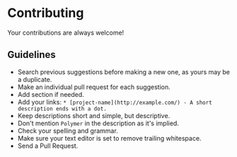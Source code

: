 # Contributing

Your contributions are always welcome!

## Guidelines

* Search previous suggestions before making a new one, as yours may be a duplicate.
* Make an individual pull request for each suggestion.
* Add section if needed.
* Add your links: `* [project-name](http://example.com/) - A short description ends with a dot.`
* Keep descriptions short and simple, but descriptive.
* Don't mention `Polymer` in the description as it's implied.
* Check your spelling and grammar.
* Make sure your text editor is set to remove trailing whitespace.
* Send a Pull Request.

